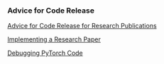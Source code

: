 ### Advice for Code Release
[Advice for Code Release for Research Publications](https://github.com/paperswithcode/releasing-research-code) 

[Implementing a Research Paper](http://codecapsule.com/2012/01/18/how-to-implement-a-paper/)  

[Debugging PyTorch Code](https://github.com/zasdfgbnm/TorchSnooper)  
